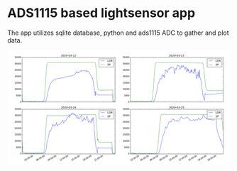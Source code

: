# ADS1115 based lightsensor app

The app utilizes sqlite database, python and ads1115 ADC to gather and plot data.

![plot](/figure_1.png)
